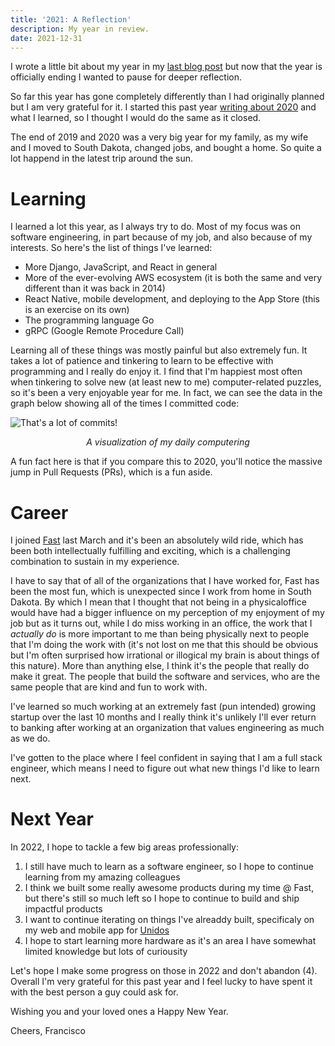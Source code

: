 ```yaml
---
title: '2021: A Reflection'
description: My year in review.
date: 2021-12-31
---
```


I wrote a little bit about my year in my [last blog post](https://franciscojavierarceo.github.io/post/2021-is-nearly-over) but now that the year is officially ending I wanted to pause for deeper reflection.

So far this year has gone completely differently than I had originally planned but I am very grateful for it. I started this past year [writing about 2020](https://franciscojavierarceo.github.io/post/learning-new-things) and what I learned, so I thought I would do the same as it closed.

The end of 2019 and 2020 was a very big year for my family, as my wife and I moved to South Dakota, changed jobs, and bought a home. So quite a lot happend in the latest trip around the sun.

# Learning

I learned a lot this year, as I always try to do. Most of my focus was on software engineering, in part because of my job, and also because of my interests. So here's the list of things I've learned:

- More Django, JavaScript, and React in general 
- More of the ever-evolving AWS ecosystem (it is both the same and very different than it was back in 2014)
- React Native, mobile development, and deploying to the App Store (this is an exercise on its own)
- The programming language Go
- gRPC (Google Remote Procedure Call)

Learning all of these things was mostly painful but also extremely fun. It takes a lot of patience and tinkering to learn to be effective with programming and I really do enjoy it. I find that I'm happiest most often when tinkering to solve new (at least new to me) computer-related puzzles, so it's been a very enjoyable year for me. In fact, we can see the data in the graph below showing all of the times I committed code:

![That's a lot of commits!](2021-commit-count.png)
<p align="center" style="padding:0"><i>A visualization of my daily computering</i></p>

A fun fact here is that if you compare this to 2020, you'll notice the massive jump in Pull Requests (PRs), which is a fun aside.

# Career

I joined [Fast](https://www.fast.co) last March and it's been an absolutely wild ride, which has been both intellectually fulfilling and exciting, which is a challenging combination to sustain in my experience. 

I have to say that of all of the organizations that I have worked for, Fast has been the most fun, which is unexpected since I work from home in South Dakota. By which I mean that I thought that not being in a physicaloffice would have had a bigger influence on my perception of my enjoyment of my job but as it turns out, while I do miss working in an office, the work that I *actually do* is more important to me than being physically next to people that I'm doing the work with (it's not lost on me that this should be obvious but I'm often surprised how irrational or illogical my brain is about things of this nature). More than anything else, I think it's the people that really do make it great. The people that build the software and services, who are the same people that are kind and fun to work with.

I've learned so much working at an extremely fast (pun intended) growing startup over the last 10 months and I really think it's unlikely I'll ever return to banking after working at an organization that values engineering as much as we do.

I've gotten to the place where I feel confident in saying that I am a full stack engineer, which means I need to figure out what new things I'd like to learn next. 

# Next Year

In 2022, I hope to tackle a few big areas professionally:

1. I still have much to learn as a software engineer, so I hope to continue learning from my amazing colleagues
2. I think we built some really awesome products during my time @ Fast, but there's still so much left so I hope to continue to build and ship impactful products
3. I want to continue iterating on things I've alreaddy built, specificaly on my web and mobile app for [Unidos](www.getunidos.com)
4. I hope to start learning more hardware as it's an area I have somewhat limited knowledge but lots of curiousity

Let's hope I make some progress on those in 2022 and don't abandon (4). Overall I'm very grateful for this past year and I feel lucky to have spent it with the best person a guy could ask for.

Wishing you and your loved ones a Happy New Year.

Cheers,
Francisco
